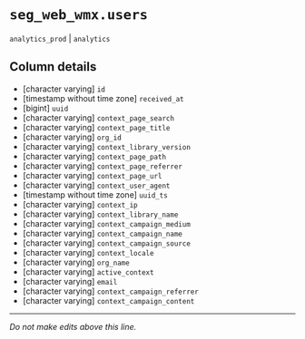 # `seg_web_wmx.users`
`analytics_prod` | `analytics`

## Column details
* [character varying] `id`
* [timestamp without time zone] `received_at`
* [bigint]    `uuid`
* [character varying] `context_page_search`
* [character varying] `context_page_title`
* [character varying] `org_id`
* [character varying] `context_library_version`
* [character varying] `context_page_path`
* [character varying] `context_page_referrer`
* [character varying] `context_page_url`
* [character varying] `context_user_agent`
* [timestamp without time zone] `uuid_ts`
* [character varying] `context_ip`
* [character varying] `context_library_name`
* [character varying] `context_campaign_medium`
* [character varying] `context_campaign_name`
* [character varying] `context_campaign_source`
* [character varying] `context_locale`
* [character varying] `org_name`
* [character varying] `active_context`
* [character varying] `email`
* [character varying] `context_campaign_referrer`
* [character varying] `context_campaign_content`

-------------------------------------------------------------------------------
*Do not make edits above this line.*
